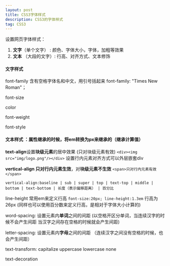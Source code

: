 ```yaml
---
layout: post
title: CSS3字体样式
description: CSS3的字体样式
tag: CSS3
---
```


设置网页字体样式：

1. **文字**（单个文字） : 颜色、字体大小，字体，加粗等效果
2. **文本** （大段的文字）: 行高、对齐方式、文本修饰

#### 文字样式

font-family 含有空格字体名和中文，用引号括起来  font-family: "Times New Roman"；

font-size 

color

font-weight

font-style

#### 文本样式 ：属性继承的时候，将em转换为px来继承的（继承计算值）

**text-align**设置**块级元素**的居中效果 (只对块级元素有效) `<div><img src="img/logo.png"/></div>`  设置行内元素对齐方式可以外层嵌套div

**vertical-align **只对**行内元素生效**，对**块级元素不生效** `<span>只对行内元素有效</span>`

```
vertical-align:baseline | sub | super | top | text-top | middle | bottom | text-bottom | 长度（表示偏移距离） | 百分比
```

line-height  常用em来定义行高 `font-size:20px; line-height:1.3em` 行高为26px (同样也可以使用百分数来定义行高，是相对于字体大小计算的)

word-spacing: 设置元素内**单词**之间的间距  (以空格开区分单词，当连续汉字的时候不会产生间距 当汉字之间存在空格的时候就会产生间距)

letter-spacing: 设置元素内**字母**之间的间距 （连续汉字之间没有空格的时候，也会产生间距）

text-transform: capitalize uppercase lowercase  none

text-decoration 

